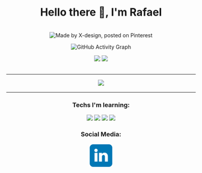 <h1 align="center">Hello there 👋, I'm Rafael</h1>
<br/>

<div align="center">
  <img alt="Made by X-design, posted on Pinterest" src="https://user-images.githubusercontent.com/54647722/172732931-6c1ddfb0-d146-492b-b523-680f3ea408c7.gif">
</div>


<div id="badges"  align="center">

![GitHub Activity Graph](https://activity-graph.herokuapp.com/graph?username=rafaelnacle&bg_color=1a1b273&color=638fda&line=be90f2&point=38bdae&area=true&hide_border=false)

</div>

<div align="center" style="display: inline_block">
  <img height="180em" src="https://github-readme-stats.vercel.app/api?username=rafaelnacle&show_icons=true&theme=tokyonight&include_all_commits=true&count_private=true">
  
  <img height="180em" src="https://github-readme-stats.vercel.app/api/top-langs/?username=rafaelnacle&layout=compact&theme=tokyonight&langs_count=7">
</div>

<br/>

<hr/>
<div align="center">
   <img height="180em" width:"50%" src="https://github-readme-streak-stats.herokuapp.com/?user=rafaelnacle&theme=tokyonight">
</div>
<hr/>
<div style="display: inline_block" align="center">
  <h3>Techs I'm learning:</h3>
   <img src="https://img.shields.io/badge/HTML5-E34F26?style=for-the-badge&logo=html5&logoColor=white">
   <img src="https://img.shields.io/badge/CSS3-1572B6?style=for-the-badge&logo=css3&logoColor=white">
   <img src="https://img.shields.io/badge/Sass-CC6699?style=for-the-badge&logo=sass&logoColor=white">
   <img src="https://img.shields.io/badge/JavaScript-F7DF1E?style=for-the-badge&logo=javascript&logoColor=black">
    
</div>


<div style="display: inline_block;" align="center">
  <h3>Social Media:</h3>
  <a href="https://www.linkedin.com/in/rafael-nacle/">
    <img height="60em" src="https://github.com/edent/SuperTinyIcons/blob/master/images/svg/linkedin.svg">
  </a>
</div>
